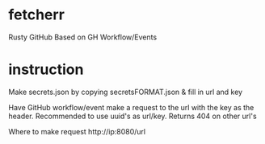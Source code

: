 # fetcherr
Rusty GitHub Based on GH Workflow/Events

# instruction
Make secrets.json by copying secretsFORMAT.json & fill in url and key

Have GitHub workflow/event make a request to the url with the key as the header. Recommended to use uuid's as url/key. Returns 404 on other url's

Where to make request http://ip:8080/url